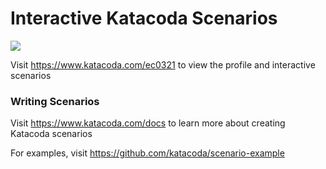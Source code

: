 # Interactive Katacoda Scenarios

[![](http://shields.katacoda.com/katacoda/ec0321/count.svg)](https://www.katacoda.com/ec0321 "Get your profile on Katacoda.com")

Visit https://www.katacoda.com/ec0321 to view the profile and interactive scenarios

### Writing Scenarios
Visit https://www.katacoda.com/docs to learn more about creating Katacoda scenarios

For examples, visit https://github.com/katacoda/scenario-example
